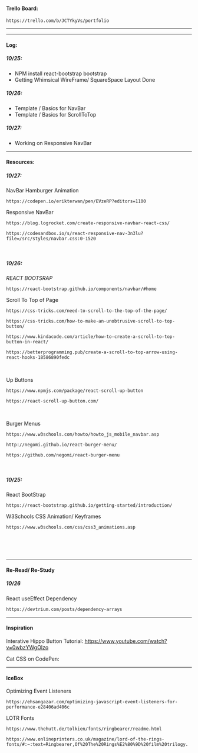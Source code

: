 

#### Trello Board:
```
https://trello.com/b/JCTYkyVs/portfolio
```

<hr/>
<hr/>

#### Log:
##### 10/25:
- NPM install react-bootstrap bootstrap
- Getting Whimsical WireFrame/ SquareSpace Layout Done

##### 10/26:
- Template / Basics for NavBar
- Template / Basics for ScrollToTop

##### 10/27:
- Working on Responsive NavBar

<hr/>











#### Resources:

##### 10/27:

NavBar Hamburger Animation
```
https://codepen.io/erikterwan/pen/EVzeRP?editors=1100
```
Responsive NavBar
```
https://blog.logrocket.com/create-responsive-navbar-react-css/
```
```
https://codesandbox.io/s/react-responsive-nav-3n3lu?file=/src/styles/navbar.css:0-1520
```
<br />

##### 10/26:

<em> REACT BOOTSRAP </em>
```
https://react-bootstrap.github.io/components/navbar/#home
```

Scroll To Top of Page
```
https://css-tricks.com/need-to-scroll-to-the-top-of-the-page/
```
```
https://css-tricks.com/how-to-make-an-unobtrusive-scroll-to-top-button/
```
```
https://www.kindacode.com/article/how-to-create-a-scroll-to-top-button-in-react/
```
```
https://betterprogramming.pub/create-a-scroll-to-top-arrow-using-react-hooks-18586890fedc
```
<br />

Up Buttons
```
https://www.npmjs.com/package/react-scroll-up-button
```
```
https://react-scroll-up-button.com/
```
<br />

Burger Menus
```
https://www.w3schools.com/howto/howto_js_mobile_navbar.asp
```

```
http://negomi.github.io/react-burger-menu/
```
```
https://github.com/negomi/react-burger-menu
```

<br/>

##### 10/25: 
React BootStrap 
```
https://react-bootstrap.github.io/getting-started/introduction/
```
W3Schools CSS Animation/ Keyframes
```
https://www.w3schools.com/css/css3_animations.asp
```



<br/>
<br/>
<br/>

<hr/>

#### Re-Read/ Re-Study
##### 10/26
React useEffect Dependency
```
https://devtrium.com/posts/dependency-arrays
```


<hr/>

#### Inspiration
Interative Hippo Button Tutorial:
https://www.youtube.com/watch?v=0wbzYWgOIzo

Cat CSS on CodePen:



<hr/>

#### IceBox 
Optimizing Event Listeners
```
https://ehsangazar.com/optimizing-javascript-event-listeners-for-performance-e28406ad406c
```
LOTR Fonts
```
https://www.thehutt.de/tolkien/fonts/ringbearer/readme.html
```
```
https://www.onlineprinters.co.uk/magazine/lord-of-the-rings-fonts/#:~:text=Ringbearer,Of%20The%20Rings%E2%80%9D%20film%20trilogy.
```
